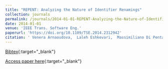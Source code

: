 ```yaml
---
title: "REPENT: Analyzing the Nature of Identifier Renamings"
collection: journals
permalink: /journals/2014-01-01-REPENT-Analyzing-the-Nature-of-Identifier-Renamings
date: 2014-01-01
venue: 'IEEE Trans. Software Eng.'
paperurl: 'https://doi.org/10.1109/TSE.2014.2312942'
citation: ' Venera Arnaoudova,  Laleh Eshkevari,  Massimiliano Di Penta,  Rocco Oliveto,  Giuliano Antoniol,  Yann-Ga&quot;el Gu&apos;eh&apos;eneuc, &quot;REPENT: Analyzing the Nature of Identifier Renamings.&quot; IEEE Trans. Software Eng., 2014.'
---
```

[Bibtex](https://dblp.org/rec/bib/journals/tse/ArnaoudovaEPOAG14){:target="_blank"}

[Access paper here](https://doi.org/10.1109/TSE.2014.2312942){:target="_blank"}
